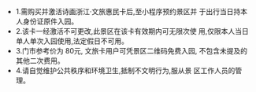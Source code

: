- 1.需购买并激活诗画浙江·文旅惠民卡后,至小程序预约景区并 于出行当日持本人身份证原件入园。
- 2.该卡一经激活不可更改,此景区在该卡有效期内可无限次使 用,仅限本人当日单人单次入园使用,法定假日不可用。
- 3.门市参考价为 80元, 文旅卡用户可凭景区二维码免费入园, 不包含未提及的其他二次费用。
- 4.请自觉维护公共秩序和环境卫生,抵制不文明行为,服从景 区工作人员的管理。